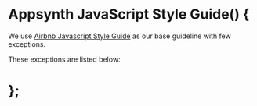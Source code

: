 # Appsynth JavaScript Style Guide() {

We use [Airbnb Javascript Style Guide](https://github.com/airbnb/javascript) as our base guideline with few exceptions.

These exceptions are listed below:

# };
